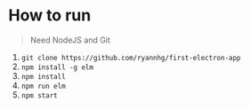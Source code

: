 # How to run
> Need NodeJS and Git

1. `git clone https://github.com/ryannhg/first-electron-app`
1. `npm install -g elm`
1. `npm install`
1. `npm run elm`
1. `npm start`